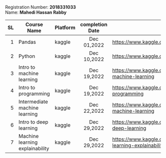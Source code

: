 Registration Number: **2018331033**                                                
Name: **Mahedi Hassan Rabby**

| SL    | Course Name                     | Platform | completion Date | Certificate Link |
| ---: | ----------------------------- | -------- | :-------------: | ------------------------------------------ |
| 1     | Pandas                          | kaggle | Dec 01,2022 | https://www.kaggle.com/learn/certification/mahedihassanrabby/pandas |
| 2     | Python                          | kaggle | Dec 10,2022 | https://www.kaggle.com/learn/certification/mahedihassanrabby/python |
| 3     | Intro to machine learning       | kaggle | Dec 19,2022 | https://www.kaggle.com/learn/certification/mahedihassanrabby/intro-to-machine-learning |
| 4     | Intro to programming            | kaggle | Dec 19,2022 | https://www.kaggle.com/learn/certification/mahedihassanrabby/intro-to-programming |
| 5     | Intermediate machine learning   | kaggle | Dec 22,2022 | https://www.kaggle.com/learn/certification/mahedihassanrabby/intermediate-machine-learning |
| 6     | Intro to deep learning          | kaggle | Dec 29,2022 | https://www.kaggle.com/learn/certification/mahedihassanrabby/intro-to-deep-learning |
| 7     | Machine learning explainability | kaggle | Dec 29,2022 | https://www.kaggle.com/learn/certification/mahedihassanrabby/machine-learning-explainability |
